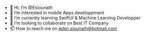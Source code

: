 - 👋 Hi, I’m @Esiounath
- 👀 I’m interested in mobile Apps developpment
- 🌱 I’m currently learning SwiftUI & Machine Learning Developper
- 💞️ I’m looking to collaborate on Best IT Company
- 📫 How to reach me on eden.siounath@hotmail.com 



